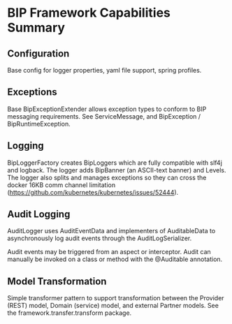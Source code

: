 # BIP Framework Capabilities Summary

## Configuration
Base config for logger properties, yaml file support, spring profiles.

## Exceptions
Base BipExceptionExtender allows exception types to conform to BIP messaging requirements.
See ServiceMessage, and BipException / BipRuntimeException.

## Logging
BipLoggerFactory creates BipLoggers which are fully compatible with slf4j and logback. The logger adds BipBanner (an ASCII-text banner) and Levels. The logger also splits and manages exceptions so they can cross the docker 16KB comm channel limitation (https://github.com/kubernetes/kubernetes/issues/52444).

## Audit Logging
AuditLogger uses AuditEventData and implementers of AuditableData to asynchronously log audit events through the AuditLogSerializer.

Audit events may be triggered from an aspect or interceptor.  Audit can manually be invoked on a class or method with the @Auditable annotation.

## Model Transformation
Simple transformer pattern to support transformation between the Provider (REST) model, Domain (service) model, and external Partner models. See the framework.transfer.transform package.

